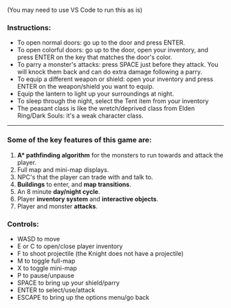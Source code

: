 (You may need to use VS Code to run this as is)

### Instructions:
  * To open normal doors: go up to the door and press ENTER.
  * To open colorful doors: go up to the door, open your inventory, and press ENTER on the key that matches the door's color.
  * To parry a monster's attacks: press SPACE just before they attack. You will knock them back and can do extra damage following a parry.
  * To equip a different weapon or shield: open your inventory and press ENTER on the weapon/shield you want to equip.
  * Equip the lantern to light up your surroundings at night.
  * To sleep through the night, select the Tent item from your inventory
  * The peasant class is like the wretch/deprived class from Elden Ring/Dark Souls: it's a weak character class.

____

### Some of the key features of this game are:
  1) __A* pathfinding algorithm__ for the monsters to run towards and attack the player.
  2) Full map and mini-map displays.
  3) NPC's that the player can trade with and talk to.
  4) **Buildings** to enter, and **map transitions**.
  5) An 8 minute **day/night cycle**.
  6) Player **inventory system** and **interactive objects**.
  7) Player and monster **attacks**.

### Controls: 
  * WASD to move
  * E or C to open/close player inventory
  * F to shoot projectile (the Knight does not have a projectile)
  * M to toggle full-map
  * X to toggle mini-map
  * P to pause/unpause
  * SPACE to bring up your shield/parry
  * ENTER to select/use/attack
  * ESCAPE to bring up the options menu/go back
